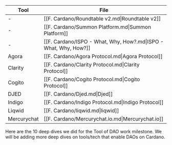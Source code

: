 

| Tool        | File                                                             |
| ----------- | ---------------------------------------------------------------- |
| \-          | [[F. Cardano/Roundtable v2.md\|Roundtable v2]]                   |
| \-          | [[F. Cardano/Summon Platform.md\|Summon Platform]]               |
| \-          | [[F. Cardano/ISPO - What, Why, How?.md\|ISPO - What, Why, How?]] |
| Agora       | [[F. Cardano/Agora Protocol.md\|Agora Protocol]]                 |
| Clarity     | [[F. Cardano/Clarity Protocol.md\|Clarity Protocol]]             |
| Cogito      | [[F. Cardano/Cogito Protocol.md\|Cogito Protocol]]               |
| DJED        | [[F. Cardano/Djed.md\|Djed]]                                     |
| Indigo      | [[F. Cardano/Indigo Protocol.md\|Indigo Protocol]]               |
| Liqwid      | [[F. Cardano/liqwid.md\|liqwid]]                                 |
| Mercurychat | [[F. Cardano/Mercurychat.io.md\|Mercurychat.io]]                 |

Here are the 10 deep dives we did for the Tool of DAO work milestone. We will be adding more deep dives on tools/tech that enable DAOs on Cardano.